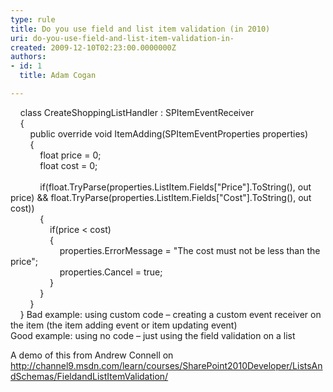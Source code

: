 ```yaml
---
type: rule
title: Do you use field and list item validation (in 2010)
uri: do-you-use-field-and-list-item-validation-in-
created: 2009-12-10T02:23:00.0000000Z
authors:
- id: 1
  title: Adam Cogan

---
```




<span class='intro'>   <span class="ms-rteCustom-CodeArea">&#160;&#160;&#160; class CreateShoppingListHandler &#58; SPItemEventReceiver<br>
&#160;&#160;&#160; &#123;<br>
&#160;&#160;&#160;&#160;&#160;&#160;&#160; public override void ItemAdding(SPItemEventProperties properties)<br>
&#160;&#160;&#160;&#160;&#160;&#160;&#160; &#123;<br>
&#160;&#160;&#160;&#160;&#160;&#160;&#160;&#160;&#160;&#160;&#160; float price = 0;<br>
&#160;&#160;&#160;&#160;&#160;&#160;&#160;&#160;&#160;&#160;&#160; float cost = 0;<br>
&#160;&#160;&#160;&#160;&#160;&#160;&#160;&#160;&#160;&#160; &#160;<br>
&#160;&#160;&#160;&#160;&#160;&#160;&#160;&#160;&#160;&#160;&#160; if(float.TryParse(properties.ListItem.Fields[&quot;Price&quot;].ToString(), out price) &amp;&amp; float.TryParse(properties.ListItem.Fields[&quot;Cost&quot;].ToString(), out cost))<br>
&#160;&#160;&#160;&#160;&#160;&#160;&#160;&#160;&#160;&#160;&#160; &#123;<br>
&#160;&#160;&#160;&#160;&#160;&#160;&#160;&#160;&#160;&#160;&#160;&#160;&#160;&#160;&#160; if(price &lt; cost)<br>
&#160;&#160;&#160;&#160;&#160;&#160;&#160;&#160;&#160;&#160;&#160;&#160;&#160;&#160;&#160; &#123;<br>
&#160;&#160;&#160;&#160;&#160;&#160;&#160;&#160;&#160;&#160;&#160;&#160;&#160;&#160;&#160;&#160;&#160;&#160;&#160; properties.ErrorMessage = &quot;The cost must not be less than the price&quot;;<br>
&#160;&#160;&#160;&#160;&#160;&#160;&#160;&#160;&#160;&#160;&#160;&#160;&#160;&#160;&#160;&#160;&#160;&#160;&#160; properties.Cancel = true;<br>
&#160;&#160;&#160;&#160;&#160;&#160;&#160;&#160;&#160;&#160;&#160;&#160;&#160;&#160;&#160; &#125;<br>
&#160;&#160;&#160;&#160;&#160;&#160;&#160;&#160;&#160;&#160;&#160; &#125;&#160;&#160;&#160;&#160;&#160;&#160;&#160;&#160;&#160;&#160; &#160;<br>
&#160;&#160;&#160;&#160;&#160;&#160;&#160; &#125;<br>
&#160;&#160;&#160; &#125;</span>
<span lang="EN-AU">
</span>
<span class="ms-rteCustom-FigureBad">
<span lang="EN-AU">Bad example&#58; using custom code – creating a
custom event receiver on the item (the item adding event or item updating
event)</span>
<span lang="EN-AU">
</span>
</span>
<span lang="EN-AU">
<br>
<img src="./ListValidation.jpg" alt="" /><br>
</span>
<span class="ms-rteCustom-FigureGood">
<span lang="EN-AU">Good example&#58; using no code – just using the
field validation on a list</span>
</span>
<br>
<style>
</style>
A demo of this from Andrew Connell on<span lang="EN-AU"><br>
<a href="http&#58;//channel9.msdn.com/learn/courses/SharePoint2010Developer/ListsAndSchemas/FieldandListItemValidation/">http&#58;//channel9.msdn.com/learn/courses/SharePoint2010Developer/ListsAndSchemas/FieldandListItemValidation/</a>
</span>
 </span>




